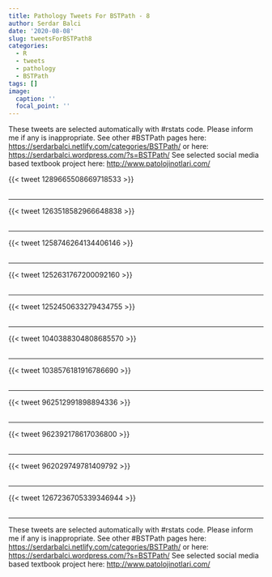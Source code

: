 ```yaml
---
title: Pathology Tweets For BSTPath - 8
author: Serdar Balci
date: '2020-08-08'
slug: tweetsForBSTPath8
categories:
  - R
  - tweets
  - pathology
  - BSTPath
tags: []
image:
  caption: ''
  focal_point: ''
---
```



These tweets are selected automatically with #rstats code. Please inform me if any is inappropriate.
See other #BSTPath pages here: https://serdarbalci.netlify.com/categories/BSTPath/  or here: https://serdarbalci.wordpress.com/?s=BSTPath/ 
See selected social media based textbook project here: http://www.patolojinotlari.com/

{{< tweet 1289665508669718533 >}}
<br>
<br>
<hr>
{{< tweet 1263518582966648838 >}}
<br>
<br>
<hr>
{{< tweet 1258746264134406146 >}}
<br>
<br>
<hr>
{{< tweet 1252631767200092160 >}}
<br>
<br>
<hr>
{{< tweet 1252450633279434755 >}}
<br>
<br>
<hr>
{{< tweet 1040388304808685570 >}}
<br>
<br>
<hr>
{{< tweet 1038576181916786690 >}}
<br>
<br>
<hr>
{{< tweet 962512991898894336 >}}
<br>
<br>
<hr>
{{< tweet 962392178617036800 >}}
<br>
<br>
<hr>
{{< tweet 962029749781409792 >}}
<br>
<br>
<hr>
{{< tweet 1267236705339346944 >}}
<br>
<br>
<hr>


These tweets are selected automatically with #rstats code. Please inform me if any is inappropriate.
See other #BSTPath pages here: https://serdarbalci.netlify.com/categories/BSTPath/  or here: https://serdarbalci.wordpress.com/?s=BSTPath/ 
See selected social media based textbook project here: http://www.patolojinotlari.com/
